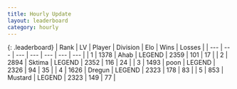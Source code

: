 ```yaml
---
title: Hourly Update
layout: leaderboard
category: hourly
---
```


{: .leaderboard}
| Rank | LV | Player | Division | Elo | Wins | Losses |
| --- | --- | --- | --- | --- | --- | --- |
| <span data-change="0">1</span> | 1378 | <span title="ID: 402846">Ahab</span> | LEGEND | <span data-change="0">2359</span> | <span data-change="0">101</span> | <span data-change="0">17</span> |
| <span data-change="0">2</span> | 2894 | <span title="ID: 353063">Sktima</span> | LEGEND | <span data-change="0">2352</span> | <span data-change="0">116</span> | <span data-change="0">24</span> |
| <span data-change="0">3</span> | 1493 | <span title="ID: 540690">poon</span> | LEGEND | <span data-change="0">2326</span> | <span data-change="0">94</span> | <span data-change="0">35</span> |
| <span data-change="0">4</span> | 1626 | <span title="ID: 337810">Dregun</span> | LEGEND | <span data-change="0">2323</span> | <span data-change="0">178</span> | <span data-change="0">83</span> |
| <span data-change="0">5</span> | 853 | <span title="ID: 611082">Mustard</span> | LEGEND | <span data-change="0">2323</span> | <span data-change="0">149</span> | <span data-change="0">77</span> |